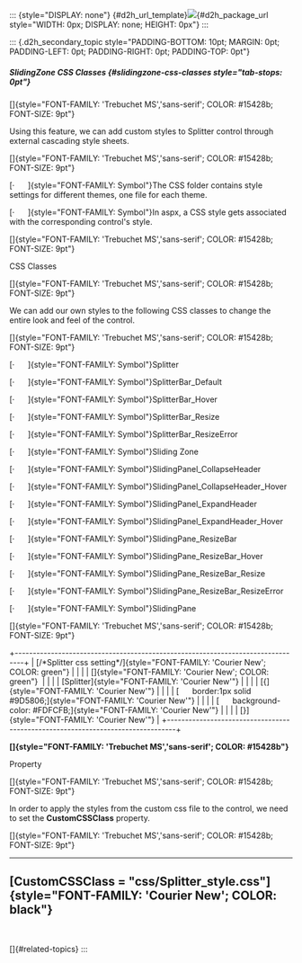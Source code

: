 ::: {style="DISPLAY: none"}
[](ms-xhelp:///?Id=d2h_url_template){#d2h_url_template}![](!package_url!){#d2h_package_url style="WIDTH: 0px; DISPLAY: none; HEIGHT: 0px"}
:::

::: {.d2h_secondary_topic style="PADDING-BOTTOM: 10pt; MARGIN: 0pt; PADDING-LEFT: 0pt; PADDING-RIGHT: 0pt; PADDING-TOP: 0pt"}
##### SlidingZone CSS Classes {#slidingzone-css-classes style="tab-stops: 0pt"}

[]{style="FONT-FAMILY: 'Trebuchet MS','sans-serif'; COLOR: #15428b; FONT-SIZE: 9pt"} 

Using this feature, we can add custom styles to Splitter control through external cascading style sheets.

[]{style="FONT-FAMILY: 'Trebuchet MS','sans-serif'; COLOR: #15428b; FONT-SIZE: 9pt"} 

[·      ]{style="FONT-FAMILY: Symbol"}The CSS folder contains style settings for different themes, one file for each theme.

[·      ]{style="FONT-FAMILY: Symbol"}In aspx, a CSS style gets associated with the corresponding control\'s style.

[]{style="FONT-FAMILY: 'Trebuchet MS','sans-serif'; COLOR: #15428b; FONT-SIZE: 9pt"} 

CSS Classes

[]{style="FONT-FAMILY: 'Trebuchet MS','sans-serif'; COLOR: #15428b; FONT-SIZE: 9pt"} 

We can add our own styles to the following CSS classes to change the entire look and feel of the control.

[]{style="FONT-FAMILY: 'Trebuchet MS','sans-serif'; COLOR: #15428b; FONT-SIZE: 9pt"} 

[·      ]{style="FONT-FAMILY: Symbol"}Splitter

[·      ]{style="FONT-FAMILY: Symbol"}SplitterBar_Default

[·      ]{style="FONT-FAMILY: Symbol"}SplitterBar_Hover

[·      ]{style="FONT-FAMILY: Symbol"}SplitterBar_Resize

[·      ]{style="FONT-FAMILY: Symbol"}SplitterBar_ResizeError

[·      ]{style="FONT-FAMILY: Symbol"}Sliding Zone

[·      ]{style="FONT-FAMILY: Symbol"}SlidingPanel_CollapseHeader

[·      ]{style="FONT-FAMILY: Symbol"}SlidingPanel_CollapseHeader_Hover

[·      ]{style="FONT-FAMILY: Symbol"}SlidingPanel_ExpandHeader

[·      ]{style="FONT-FAMILY: Symbol"}SlidingPanel_ExpandHeader_Hover

[·      ]{style="FONT-FAMILY: Symbol"}SlidingPane_ResizeBar

[·      ]{style="FONT-FAMILY: Symbol"}SlidingPane_ResizeBar_Hover

[·      ]{style="FONT-FAMILY: Symbol"}SlidingPane_ResizeBar_Resize

[·      ]{style="FONT-FAMILY: Symbol"}SlidingPane_ResizeBar_ResizeError

[·      ]{style="FONT-FAMILY: Symbol"}SlidingPane

[]{style="FONT-FAMILY: 'Trebuchet MS','sans-serif'; COLOR: #15428b; FONT-SIZE: 9pt"} 

+--------------------------------------------------------------------------------+
| [/\*Splitter css setting\*/]{style="FONT-FAMILY: 'Courier New'; COLOR: green"} |
|                                                                                |
| []{style="FONT-FAMILY: 'Courier New'; COLOR: green"}                           |
|                                                                                |
| [Splitter]{style="FONT-FAMILY: 'Courier New'"}                                 |
|                                                                                |
| [{]{style="FONT-FAMILY: 'Courier New'"}                                        |
|                                                                                |
| [      border:1px solid #9D5806;]{style="FONT-FAMILY: 'Courier New'"}          |
|                                                                                |
| [      background-color: #FDFCFB;]{style="FONT-FAMILY: 'Courier New'"}         |
|                                                                                |
| [}]{style="FONT-FAMILY: 'Courier New'"}                                        |
+--------------------------------------------------------------------------------+

**[]{style="FONT-FAMILY: 'Trebuchet MS','sans-serif'; COLOR: #15428b"}** 

Property

[]{style="FONT-FAMILY: 'Trebuchet MS','sans-serif'; COLOR: #15428b; FONT-SIZE: 9pt"} 

In order to apply the styles from the custom css file to the control, we need to set the **CustomCSSClass** property.

[]{style="FONT-FAMILY: 'Trebuchet MS','sans-serif'; COLOR: #15428b; FONT-SIZE: 9pt"} 

  -----------------------------------------------------------------------------------------------
  [CustomCSSClass = "css/Splitter_style.css"]{style="FONT-FAMILY: 'Courier New'; COLOR: black"}
  -----------------------------------------------------------------------------------------------

 

[]{#related-topics}
:::
